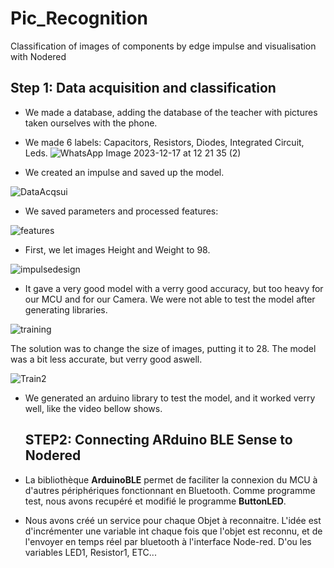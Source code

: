 # Pic_Recognition
Classification of images of components by edge impulse and visualisation with Nodered

## Step 1: Data acquisition and classification

- We made a database, adding the database of the teacher with pictures taken ourselves with the phone.
- We made 6 labels: Capacitors, Resistors, Diodes, Integrated Circuit, Leds.
![WhatsApp Image 2023-12-17 at 12 21 35 (2)](https://github.com/OlivierABCO237/Pic_Recognition/assets/148442075/f6fdec90-154d-4c9a-a41d-01f12d605fc0)

- We created an impulse and saved up the model.
  

![DataAcqsui](https://github.com/OlivierABCO237/Pic_Recognition/assets/148442075/e77329a7-8ea8-4ba7-a484-bd0148fe8ce4)

- We saved parameters and processed features:
  

![features](https://github.com/OlivierABCO237/Pic_Recognition/assets/148442075/91c45914-b4d9-45c5-b009-9ab4e8f6ad46)

- First, we let images Height and Weight to 98.

![impulsedesign](https://github.com/OlivierABCO237/Pic_Recognition/assets/148442075/e561300b-e9c5-4c8b-a82a-f272c161229f)

- It gave a very good model with a verry good accuracy, but too heavy for our MCU and for our Camera. We were not able to test the model after generating libraries.

![training](https://github.com/OlivierABCO237/Pic_Recognition/assets/148442075/44599597-a112-4392-b2ae-cc028d789565)

The solution was to change the size of images, putting it to 28. The model was a bit less accurate, but verry good aswell.

![Train2](https://github.com/OlivierABCO237/Pic_Recognition/assets/148442075/9ede90e1-f8e9-429e-b175-a64db1f0d62b)

- We generated an arduino library to test the model, and it worked verry well, like the video bellow shows.

  ## STEP2: Connecting ARduino BLE Sense to Nodered

- La bibliothèque __ArduinoBLE__ permet de faciliter la connexion du MCU à d'autres périphériques fonctionnant en Bluetooth. 
Comme programme test, nous avons recupéré et modifié le programme **ButtonLED**.
- Nous avons créé un service pour chaque Objet à reconnaitre. L'idée est d'incrémenter une variable int chaque fois que l'objet est reconnu, et de l'envoyer en temps réel par bluetooth à l'interface Node-red. D'ou les variables LED1, Resistor1, ETC...








